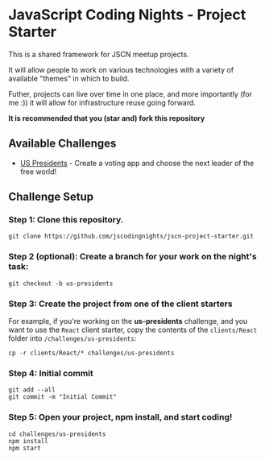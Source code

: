# JavaScript Coding Nights - Project Starter

This is a shared framework for JSCN meetup projects.  

It will allow people to work on various technologies with a variety of available "themes" in which to build.

Futher, projects can live over time in one place, and more importantly (for me :)) it will allow for infrastructure reuse going forward.

**It is recommended that you (star and) fork this repository**

## Available Challenges

* [US Presidents](/challenges/us-presidents) - Create a voting app and choose the next leader of the free world!

## Challenge Setup

### Step 1: Clone this repository.

```
git clone https://github.com/jscodingnights/jscn-project-starter.git
```

### Step 2 (optional): Create a branch for your work on the night's task:

```
git checkout -b us-presidents
```

### Step 3: Create the project from one of the client starters

For example, if you're working on the **us-presidents** challenge, and you want to use the `React` client starter, copy the contents of the `clients/React` folder into `/challenges/us-presidents`:

```
cp -r clients/React/* challenges/us-presidents
```

### Step 4: Initial commit

```
git add --all
git commit -m "Initial Commit"
```

### Step 5: Open your project, npm install, and start coding!

```
cd challenges/us-presidents
npm install
npm start
```
